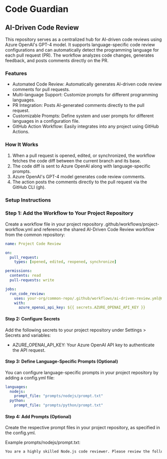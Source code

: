 # Code Guardian
## AI-Driven Code Review
This repository serves as a centralized hub for AI-driven code reviews using Azure OpenAI's GPT-4 model. It supports language-specific code review configurations and can automatically detect the programming language for each pull request (PR). The workflow analyzes code changes, generates feedback, and posts comments directly on the PR.

### Features
- Automated Code Review: Automatically generates AI-driven code review comments for pull requests.
- Multi-language Support: Customize prompts for different programming languages.
- PR Integration: Posts AI-generated comments directly to the pull request.
- Customizable Prompts: Define system and user prompts for different languages in a configuration file.
- GitHub Action Workflow: Easily integrates into any project using GitHub Actions.

### How It Works
1. When a pull request is opened, edited, or synchronized, the workflow fetches the code diff between the current branch and its base.
2. The code diff is sent to Azure OpenAI along with language-specific prompts.
3. Azure OpenAI's GPT-4 model generates code review comments.
4. The action posts the comments directly to the pull request via the GitHub CLI (gh).

### Setup Instructions
### Step 1: Add the Workflow to Your Project Repository
Create a workflow file in your project repository .github/workflows/project-workflow.yml and reference the shared AI-Driven Code Review workflow from the common repository:
```yaml
name: Project Code Review

on:
  pull_request:
    types: [opened, edited, reopened, synchronize]

permissions:
  contents: read
  pull-requests: write

jobs:
  run_code_review:
    uses: your-org/common-repo/.github/workflows/ai-driven-review.yml@main
    with:
      azure_openai_api_key: ${{ secrets.AZURE_OPENAI_API_KEY }}
```

#### Step 2: Configure Secrets
Add the following secrets to your project repository under Settings > Secrets and variables:

- AZURE_OPENAI_API_KEY: Your Azure OpenAI API key to authenticate the API request.

#### Step 3: Define Language-Specific Prompts (Optional)
You can configure language-specific prompts in your project repository by adding a config.yml file:
```yaml
languages:
  nodejs:
    prompt_file: "prompts/nodejs/prompt.txt"
  python:
    prompt_file: "prompts/python/prompt.txt"
```

#### Step 4: Add Prompts (Optional)
Create the respective prompt files in your project repository, as specified in the config.yml.

Example prompts/nodejs/prompt.txt:

```txt
You are a highly skilled Node.js code reviewer. Please review the following code and suggest improvements.
```
